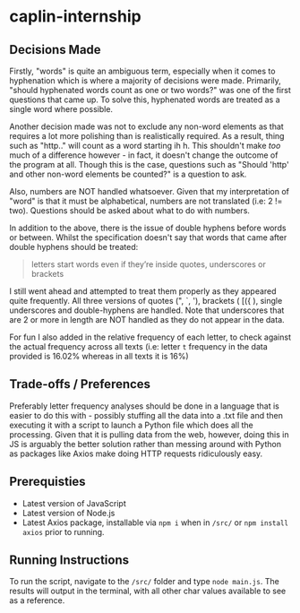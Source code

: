 # caplin-internship

## Decisions Made
Firstly, "words" is quite an ambiguous term, especially when it comes to hyphenation which is where a majority of decisions were made.
Primarily, "should hyphenated words count as one or two words?" was one of the first questions that came up. To solve this, hyphenated words are treated as a single word where possible.

Another decision made was not to exclude any non-word elements as that requires a lot more polishing than is realistically required. As a result, thing such as "http.." will count as a word starting ih h.
This shouldn't make *too* much of a difference however - in fact, it doesn't change the outcome of the program at all. 
Though this is the case, questions such as "Should 'http' and other non-word elements be counted?" is a question to ask.

Also, numbers are NOT handled whatsoever. Given that my interpretation of "word" is that it must be alphabetical, numbers are not translated (i.e: 2 != two).
Questions should be asked about what to do with numbers.

In addition to the above, there is the issue of double hyphens before words or between. Whilst the specification doesn't say that words that came after double hyphens should be treated:

> letters start words even if they’re inside quotes, underscores or brackets

I still went ahead and attempted to treat them properly as they appeared quite frequently. 
All three versions of quotes (", \`, '), brackets ( \[({ ), single underscores and double-hyphens are handled.
Note that underscores that are 2 or more in length are NOT handled as they do not appear in the data.

For fun I also added in the relative frequency of each letter, to check against the actual frequency across all texts (i.e: letter `t` frequency in the data provided is 16.02% whereas in all texts it is 16%)

## Trade-offs / Preferences
Preferably letter frequency analyses should be done in a language that is easier to do this with - possibly stuffing all the data into a .txt file and then executing it with a script to launch a Python
file which does all the processing. Given that it is pulling data from the web, however, doing this in JS is arguably the better solution rather than messing around with Python as packages like Axios make doing HTTP requests ridiculously easy.

## Prerequisties
- Latest version of JavaScript
- Latest version of Node.js
- Latest Axios package, installable via `npm i` when in `/src/` or `npm install axios` prior to running.

## Running Instructions
To run the script, navigate to the `/src/` folder and type `node main.js`.
The results will output in the terminal, with all other char values available to see as a reference.